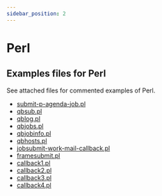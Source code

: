 ```yaml
---
sidebar_position: 2
---
```


# Perl

## Examples files for Perl

See attached files for commented examples of Perl.

* <a href="/submit-p-agenda-job.pl" download>submit-p-agenda-job.pl</a>
* <a href="/qbsub.pl" download>qbsub.pl</a>
* <a href="/qblog.pl" download>qblog.pl</a>
* <a href="/qbjobs.pl" download>qbjobs.pl</a>
* <a href="/qbjobinfo.pl" download>qbjobinfo.pl</a>
* <a href="/qbhosts.pl" download>qbhosts.pl</a>
* <a href="/jobsubmit-work-mail-callback.pl" download>jobsubmit-work-mail-callback.pl</a>
* <a href="/framesubmit.pl" download>framesubmit.pl</a>
* <a href="/callback1.pl" download>callback1.pl</a>
* <a href="/callback2.pl" download>callback2.pl</a>
* <a href="/callback3.pl" download>callback3.pl</a>
* <a href="/callback4.pl" download>callback4.pl</a>

